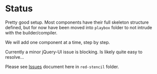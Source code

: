 # Status

Pretty good setup. Most components have their full skeleton structure defined, but for now have been moved into `playbox` folder to not intrude with the builder/compiler.

We will add one component at a time, step by step.

Currently a minor jQuery-UI issue is blocking. Is likely quite easy to resolve...

Please see [Issues]() document here in `red-stencil` folder.
